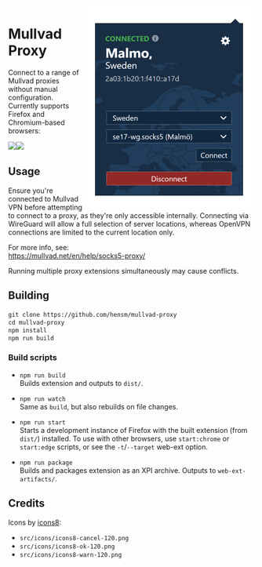 <img src="branding/preview.png" align="right" width="352" height="411">

# Mullvad Proxy

Connect to a range of Mullvad proxies without manual configuration. Currently supports Firefox and Chromium-based browsers:

<a href="https://addons.mozilla.org/en-GB/firefox/addon/mullvad-proxy/" title="Get Firefox Extension"><img src="branding/firefox.svg" width="48"></a><a href="https://microsoftedge.microsoft.com/addons/detail/mullvad-proxy-unofficial/paapijocjajiidlalgekaomeaganninh" title="Get Edge Extension"><img src="branding/edge.svg" width="48"></a>

## Usage

Ensure you're connected to Mullvad VPN before attempting to connect to a proxy, as they're only accessible internally. Connecting via WireGuard will allow a full selection of server locations, whereas OpenVPN connections are limited to the current location only.

For more info, see:  
https://mullvad.net/en/help/socks5-proxy/

Running multiple proxy extensions simultaneously may cause conflicts.



## Building

````ssh
git clone https://github.com/hensm/mullvad-proxy
cd mullvad-proxy
npm install
npm run build
````


### Build scripts

* `npm run build`  
  Builds extension and outputs to `dist/`.

* `npm run watch`  
  Same as `build`, but also rebuilds on file changes.

* `npm run start`  
  Starts a development instance of Firefox with the built extension (from `dist/`) installed. To use with other browsers, use `start:chrome` or `start:edge` scripts, or see the `-t`/`--target` web-ext option.

* `npm run package`  
  Builds and packages extension as an XPI archive. Outputs to `web-ext-artifacts/`.


## Credits

Icons by [icons8](https://icons8.com):
* `src/icons/icons8-cancel-120.png`
* `src/icons/icons8-ok-120.png`
* `src/icons/icons8-warn-120.png`
